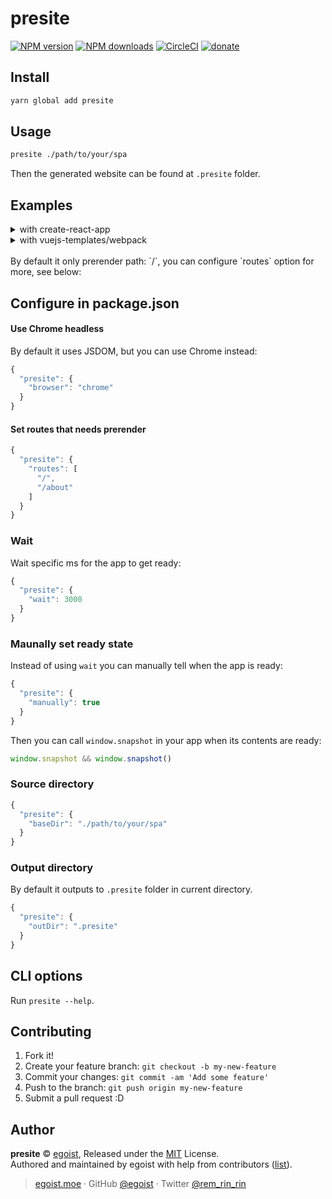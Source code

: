 # presite

[![NPM version](https://img.shields.io/npm/v/presite.svg?style=flat)](https://npmjs.com/package/presite) [![NPM downloads](https://img.shields.io/npm/dm/presite.svg?style=flat)](https://npmjs.com/package/presite) [![CircleCI](https://circleci.com/gh/egoist/presite/tree/master.svg?style=shield)](https://circleci.com/gh/egoist/presite/tree/master)  [![donate](https://img.shields.io/badge/$-donate-ff69b4.svg?maxAge=2592000&style=flat)](https://github.com/egoist/donate)

## Install

```bash
yarn global add presite
```

## Usage

```bash
presite ./path/to/your/spa
```

Then the generated website can be found at `.presite` folder.

## Examples

<details><summary>with create-react-app</summary>

```diff
{
  "scripts": {
-    "build": "react-scripts build"
+    "build": "react-scripts build && presite ./build"
  }
}
```
</details>

<details><summary>with vuejs-templates/webpack</summary>

```diff
{
  "scripts": {
-    "build": "node build/build.js"
+    "build": "node build/build.js && presite ./dist"
  }
}
```
</details>
<br>
By default it only prerender path: `/`, you can configure `routes` option for more, see below:

## Configure in package.json

#### Use Chrome headless

By default it uses JSDOM, but you can use Chrome instead:

```js
{
  "presite": {
    "browser": "chrome"
  }
}
```

#### Set routes that needs prerender

```js
{
  "presite": {
    "routes": [
      "/",
      "/about"
    ]
  }
}
```

### Wait

Wait specific ms for the app to get ready:

```js
{
  "presite": {
    "wait": 3000
  }
}
```

### Maunally set ready state

Instead of using `wait` you can manually tell when the app is ready:

```js
{
  "presite": {
    "manually": true
  }
}
```

Then you can call `window.snapshot` in your app when its contents are ready:

```js
window.snapshot && window.snapshot()
```

### Source directory

```js
{
  "presite": {
    "baseDir": "./path/to/your/spa"
  }
}
```

### Output directory

By default it outputs to `.presite` folder in current directory.

```js
{
  "presite": {
    "outDir": ".presite"
  }
}
```

## CLI options

Run `presite --help`.

## Contributing

1. Fork it!
2. Create your feature branch: `git checkout -b my-new-feature`
3. Commit your changes: `git commit -am 'Add some feature'`
4. Push to the branch: `git push origin my-new-feature`
5. Submit a pull request :D


## Author

**presite** © [egoist](https://github.com/egoist), Released under the [MIT](./LICENSE) License.<br>
Authored and maintained by egoist with help from contributors ([list](https://github.com/egoist/presite/contributors)).

> [egoist.moe](https://egoist.moe) · GitHub [@egoist](https://github.com/egoist) · Twitter [@rem_rin_rin](https://twitter.com/rem_rin_rin)
